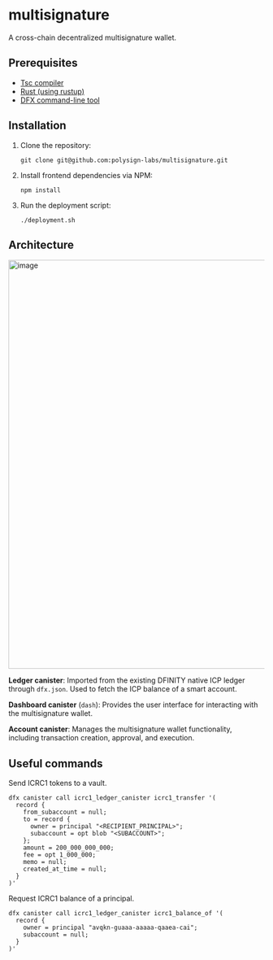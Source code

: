# multisignature
A cross-chain decentralized multisignature wallet.

## Prerequisites
* [Tsc compiler](https://www.typescriptlang.org/download/) 
* [Rust (using rustup)](https://www.rust-lang.org/tools/install)
* [DFX command-line tool](https://internetcomputer.org/docs/current/developer-docs/getting-started/install/#installing-dfx-via-dfxvm)

## Installation
1. Clone the repository:
   ```
   git clone git@github.com:polysign-labs/multisignature.git
   ```
2. Install frontend dependencies via NPM:
   ```
   npm install
   ```
3. Run the deployment script:
   ```
   ./deployment.sh
   ```

## Architecture
<img width="804" alt="image" src="https://github.com/user-attachments/assets/66a939de-133a-4c2f-a1d8-290101df6c80">

**Ledger canister**: Imported from the existing DFINITY native ICP ledger through `dfx.json`. Used to fetch the ICP balance of a smart account.

**Dashboard canister** (`dash`): Provides the user interface for interacting with the multisignature wallet.

**Account canister**: Manages the multisignature wallet functionality, including transaction creation, approval, and execution.

## Useful commands

Send ICRC1 tokens to a vault.
```
dfx canister call icrc1_ledger_canister icrc1_transfer '(
  record {
    from_subaccount = null;
    to = record {
      owner = principal "<RECIPIENT_PRINCIPAL>";
      subaccount = opt blob "<SUBACCOUNT>";
    };
    amount = 200_000_000_000;
    fee = opt 1_000_000;
    memo = null;
    created_at_time = null;
  }
)'
```

Request ICRC1 balance of a principal.
```
dfx canister call icrc1_ledger_canister icrc1_balance_of '(
  record {
    owner = principal "avqkn-guaaa-aaaaa-qaaea-cai";
    subaccount = null;
  }
)'
```

